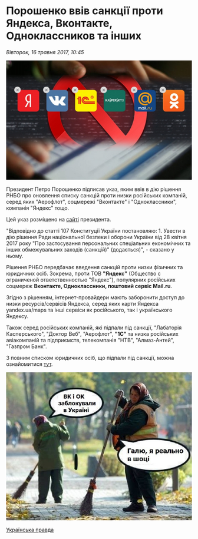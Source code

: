 # Порошенко ввів санкції проти Яндекса, Вконтакте, Одноклассников та інших

*Вівторок, 16 травня 2017, 10:45*

![Заборона соцмереж](/images/blocking_sites.jpg "Заборона соцмереж")

Президент Петро Порошенко підписав указ, яким ввів в дію рішення РНБО про оновлення списку санкцій проти низки російських компаній, серед яких "Аерофлот", соцмережі "Вконтакте" і "Одноклассники", компанія "Яндекс" тощо.

Цей указ розміщено на [сайті][1] президента.

"Відповідно до статті 107 Конституції України постановляю: 1. Увести в дію рішення Ради національної безпеки і оборони України від 28 квітня 2017 року "Про застосування персональних спеціальних економічних та інших обмежувальних заходів (санкцій)" (додається)", - сказано у ньому.

Рішення РНБО передбачає введення санкцій проти низки фізичних та юридичних осіб. Зокрема, проти ТОВ **"Яндекс"** (Общество с ограниченой ответственностью "Яндекс"), популярних російських соцмереж **Вконтакте, Одноклассники, поштовий сервіс Mail.ru**.

Згідно з рішенням, інтернет-провайдери мають заборонити доступ до низки ресурсів/сервісів Яндекса, серед яких карти Яндекса yandex.ua/maps та інші сервіси як російського, так і українського Яндексу.

Також серед російських компаній, які підпали під санкції, "Лабаторія Касперського", "Доктор Веб", "Аерофлот", **"1С"** та низка російських авіакомпаній та підприємств, телекомпанія "НТВ", "Алмаз-Антей", "Газпром Банк".

З повним списком юридичних осіб, що підпали під санкції, можна ознайомитися [тут][2].

![Мемасік](/images/joke.jpg "Мемасік")

[Українська правда][3]

[1]: http://www.president.gov.ua/documents/1332017-21850
[2]: http://www.president.gov.ua/storage/j-files-storage/00/40/30/6f76b8df9d0716da74bb4ae6a900d483_1494864914.pdf
[3]: http://www.pravda.com.ua/news/2017/05/16/7144033/